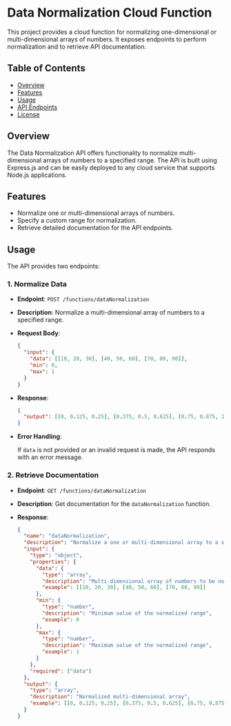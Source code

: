 # Data Normalization Cloud Function

This project provides a cloud function for normalizing one-dimensional or multi-dimensional arrays of numbers. It exposes endpoints to perform normalization and to retrieve API documentation.

## Table of Contents

- [Overview](#overview)
- [Features](#features)
- [Usage](#usage)
- [API Endpoints](#api-endpoints)
- [License](#license)

## Overview

The Data Normalization API offers functionality to normalize multi-dimensional arrays of numbers to a specified range. The API is built using Express.js and can be easily deployed to any cloud service that supports Node.js applications.

## Features

- Normalize one or multi-dimensional arrays of numbers.
- Specify a custom range for normalization.
- Retrieve detailed documentation for the API endpoints.

## Usage

The API provides two endpoints:

### 1. Normalize Data

- **Endpoint**: `POST /functions/dataNormalization`
- **Description**: Normalize a multi-dimensional array of numbers to a specified range.
- **Request Body**:

  ```json
  {
    "input": {
      "data": [[10, 20, 30], [40, 50, 60], [70, 80, 90]],
      "min": 0,
      "max": 1
    }
  }
  ```

- **Response**:

  ```json
  {
    "output": [[0, 0.125, 0.25], [0.375, 0.5, 0.625], [0.75, 0.875, 1]]
  }
  ```

- **Error Handling**:

  If `data` is not provided or an invalid request is made, the API responds with an error message.

### 2. Retrieve Documentation

- **Endpoint**: `GET /functions/dataNormalization`
- **Description**: Get documentation for the `dataNormalization` function.
- **Response**:

  ```json
  {
    "name": "dataNormalization",
    "description": "Normalize a one or multi-dimensional array to a specified range",
    "input": {
      "type": "object",
      "properties": {
        "data": {
          "type": "array",
          "description": "Multi-dimensional array of numbers to be normalized",
          "example": [[10, 20, 30], [40, 50, 60], [70, 80, 90]]
        },
        "min": {
          "type": "number",
          "description": "Minimum value of the normalized range",
          "example": 0
        },
        "max": {
          "type": "number",
          "description": "Maximum value of the normalized range",
          "example": 1
        }
      },
      "required": ["data"]
    },
    "output": {
      "type": "array",
      "description": "Normalized multi-dimensional array",
      "example": [[0, 0.125, 0.25], [0.375, 0.5, 0.625], [0.75, 0.875, 1]]
    }
  }
  ```
